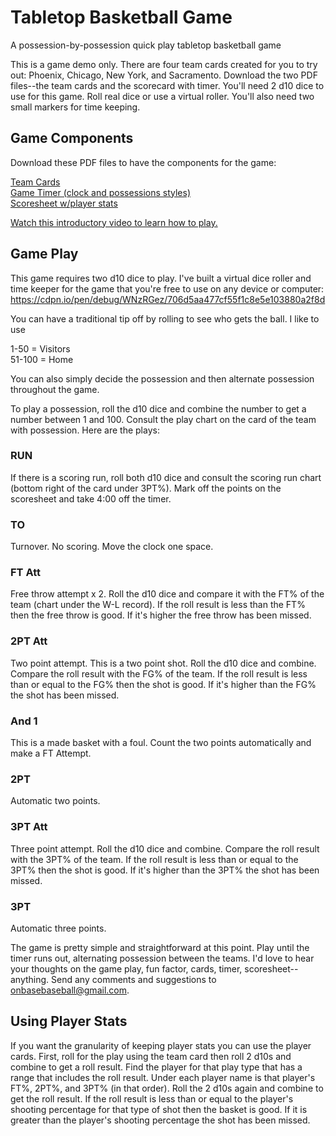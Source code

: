 # Tabletop Basketball Game
A possession-by-possession quick play tabletop basketball game

This is a game demo only. There are four team cards created for you to try out: Phoenix, Chicago, New York, and Sacramento. Download the two PDF files--the team cards and the scorecard with timer. You'll need 2 d10 dice to use for this game. Roll real dice or use a virtual roller. You'll also need two small markers for time keeping.

## Game Components

Download these PDF files to have the components for the game:

[Team Cards](https://github.com/brianhaferkamp/basketball-game/raw/main/Basketball_Game_Team_Cards_with-Players.pdf)\
[Game Timer (clock and possessions styles)](https://github.com/brianhaferkamp/basketball-game/raw/main/Basketball_Game_Timer.pdf)\
[Scoresheet w/player stats](https://github.com/brianhaferkamp/basketball-game/raw/main/Basketball_Game_Scoresheet.pdf)

[Watch this introductory video to learn how to play.](https://youtu.be/0hvPqzHxi-o)

## Game Play

This game requires two d10 dice to play. I've built a virtual dice roller and time keeper for the game that you're free to use on any device or computer: https://cdpn.io/pen/debug/WNzRGez/706d5aa477cf55f1c8e5e103880a2f8d

You can have a traditional tip off by rolling to see who gets the ball. I like to use

1-50 = Visitors\
51-100 = Home

You can also simply decide the possession and then alternate possession throughout the game. 

To play a possession, roll the d10 dice and combine the number to get a number between 1 and 100. Consult the play chart on the card of the team with possession. Here are the plays:

### RUN
If there is a scoring run, roll both d10 dice and consult the scoring run chart (bottom right of the card under 3PT%). Mark off the points on the scoresheet and take 4:00 off the timer.

### TO
Turnover. No scoring. Move the clock one space.

### FT Att
Free throw attempt x 2. Roll the d10 dice and compare it with the FT% of the team (chart under the W-L record). If the roll result is less than the FT% then the free throw is good. If it's higher the free throw has been missed.

### 2PT Att
Two point attempt. This is a two point shot. Roll the d10 dice and combine. Compare the roll result with the FG% of the team. If the roll result is less than or equal to the FG% then the shot is good. If it's higher than the FG% the shot has been missed.

### And 1
This is a made basket with a foul. Count the two points automatically and make a FT Attempt.

### 2PT
Automatic two points.

### 3PT Att
Three point attempt. Roll the d10 dice and combine. Compare the roll result with the 3PT% of the team. If the roll result is less than or equal to the 3PT% then the shot is good. If it's higher than the 3PT% the shot has been missed.

### 3PT
Automatic three points.

The game is pretty simple and straightforward at this point. Play until the timer runs out, alternating possession between the teams. I'd love to hear your thoughts on the game play, fun factor, cards, timer, scoresheet--anything. Send any comments and suggestions to onbasebaseball@gmail.com.

## Using Player Stats

If you want the granularity of keeping player stats you can use the player cards. First, roll for the play using the team card then roll 2 d10s and combine to get a roll result. Find the player for that play type that has a range that includes the roll result. Under each player name is that player's FT%, 2PT%, and 3PT% (in that order). Roll the 2 d10s again and combine to get the roll result. If the roll result is less than or equal to the player's shooting percentage for that type of shot then the basket is good. If it is greater than the player's shooting percentage the shot has been missed.
